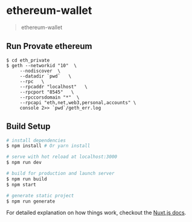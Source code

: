 # ethereum-wallet

> ethereum-wallet

## Run Provate ethereum

```
$ cd eth_private
$ geth --networkid "10"  \
     --nodiscover  \
     --datadir `pwd`   \
     --rpc   \
     --rpcaddr "localhost"   \
     --rpcport "8545"   \
     --rpccorsdomain "*"  \
     --rpcapi "eth,net,web3,personal,accounts" \
     console 2>> `pwd`/geth_err.log
```

## Build Setup

``` bash
# install dependencies
$ npm install # Or yarn install

# serve with hot reload at localhost:3000
$ npm run dev

# build for production and launch server
$ npm run build
$ npm start

# generate static project
$ npm run generate
```

For detailed explanation on how things work, checkout the [Nuxt.js docs](https://github.com/nuxt/nuxt.js).
